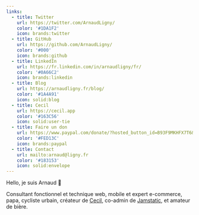 ```yaml
---
links:
  - title: Twitter
    url: https://twitter.com/ArnaudLigny/
    color: '#1DA1F2'
    icon: brands:twitter
  - title: GitHub
    url: https://github.com/ArnaudLigny/
    color: '#000'
    icon: brands:github
  - title: LinkedIn
    url: https://fr.linkedin.com/in/arnaudligny/fr/
    color: '#0A66C2'
    icon: brands:linkedin
  - title: Blog
    url: https://arnaudligny.fr/blog/
    color: '#1A4A91'
    icon: solid:blog
  - title: Cecil
    url: https://cecil.app
    color: '#163C56'
    icon: solid:user-tie
  - title: Faire un don
    url: https://www.paypal.com/donate/?hosted_button_id=B93F9MKHFX7T6&locale.x=fr
    color: '#FED13C'
    icon: brands:paypal
  - title: Contact
    url: mailto:arnaud@ligny.fr
    color: '#183153'
    icon: solid:envelope
---
```

Hello, je suis Arnaud 👋

Consultant fonctionnel et technique web, mobile et expert e-commerce, papa, cycliste urbain, créateur de [Cecil](https://cecil.app), co-admin de [Jamstatic](https://jamstatic.fr), et amateur de bière.
